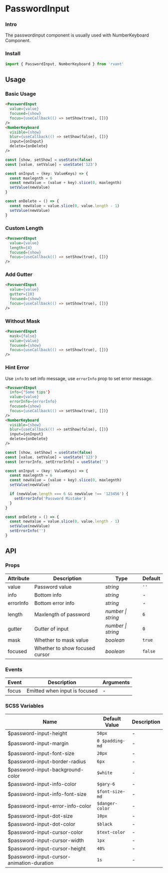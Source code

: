# PasswordInput

### Intro

The passwordinput component is usually used with NumberKeyboard Component.

### Install

```js
import { PasswordInput, NumberKeyboard } from 'rvant'
```

## Usage

### Basic Usage

```html
<PasswordInput
  value={value}
  focused={show}
  focus={useCallback(() => setShow(true), [])}
/>
<NumberKeyboard
  visible={show}
  blur={useCallback(() => setShow(false), [])}
  input={onInput}
  delete={onDelete}
/>
```

```js
const [show, setShow] = useState(false)
const [value, setValue] = useState('123')

const onInput = (key: ValueKeys) => {
  const maxlegnth = 6
  const newValue = (value + key).slice(0, maxlegnth)
  setValue(newValue)
}

const onDelete = () => {
  const newValue = value.slice(0, value.length - 1)
  setValue(newValue)
}
```

### Custom Length

```html
<PasswordInput
  value={value}
  length={4}
  focused={show}
  focus={useCallback(() => setShow(true), [])}
/>
```

### Add Gutter

```html
<PasswordInput
  value={value}
  gutter={10}
  focused={show}
  focus={useCallback(() => setShow(true), [])}
/>
```

### Without Mask

```html
<PasswordInput
  mask={false}
  value={value}
  focused={show}
  focus={useCallback(() => setShow(true), [])}
/>
```

### Hint Error

Use `info` to set info message, use `errorInfo` prop to set error message.

```html
<PasswordInput
  info={'Some tips'}
  value={value}
  errorInfo={errorInfo}
  focused={show}
  focus={useCallback(() => setShow(true), [])}
/>
<NumberKeyboard
  visible={show}
  blur={useCallback(() => setShow(false), [])}
  input={onInput}
  delete={onDelete}
/>
```

```js
const [show, setShow] = useState(false)
const [value, setValue] = useState('123')
const [errorInfo, setErrorInfo] = useState('')

const onInput = (key: ValueKeys) => {
  const maxlegnth = 6
  const newValue = (value + key).slice(0, maxlegnth)
  setValue(newValue)

  if (newValue.length === 6 && newValue !== '123456') {
    setErrorInfo('Password Mistake')
  }
}

const onDelete = () => {
  const newValue = value.slice(0, value.length - 1)
  setValue(newValue)
  setErrorInfo('')
}
```

## API

### Props

| Attribute  | Description                    | Type               | Default |
| ---------- | ------------------------------ | ------------------ | ------- |
| value      | Password value                 | _string_           | `''`    |
| info       | Bottom info                    | _string_           | -       |
| errorInfo | Bottom error info              | _string_           | -       |
| length     | Maxlength of password          | _number \| string_ | `6`     |
| gutter     | Gutter of input                | _number \| string_ | `0`     |
| mask       | Whether to mask value          | _boolean_          | `true`  |
| focused    | Whether to show focused cursor | _boolean_          | `false` |

### Events

| Event | Description                   | Arguments |
| ----- | ----------------------------- | --------- |
| focus | Emitted when input is focused | -         |

### SCSS Variables

| Name                                      | Default Value   | Description |
| ----------------------------------------- | --------------- | ----------- |
| $password-input-height                    | `50px`          | -           |
| $password-input-margin                    | `0 $padding-md` | -           |
| $password-input-font-size                 | `20px`          | -           |
| $password-input-border-radius             | `6px`           | -           |
| $password-input-background-color          | `$white`        | -           |
| $password-input-info-color                | `$gary-6`       | -           |
| $password-input-info-font-size            | `$font-size-md` | -           |
| $password-input-error-info-color          | `$danger-color` | -           |
| $password-input-dot-size                  | `10px`          | -           |
| $password-input-dot-color                 | `$black`        | -           |
| $password-input-cursor-color              | `$text-color`   | -           |
| $password-input-cursor-width              | `1px`           | -           |
| $password-input-cursor-height             | `40%`           | -           |
| $password-input-cursor-animation-duration | `1s`            | -           |
